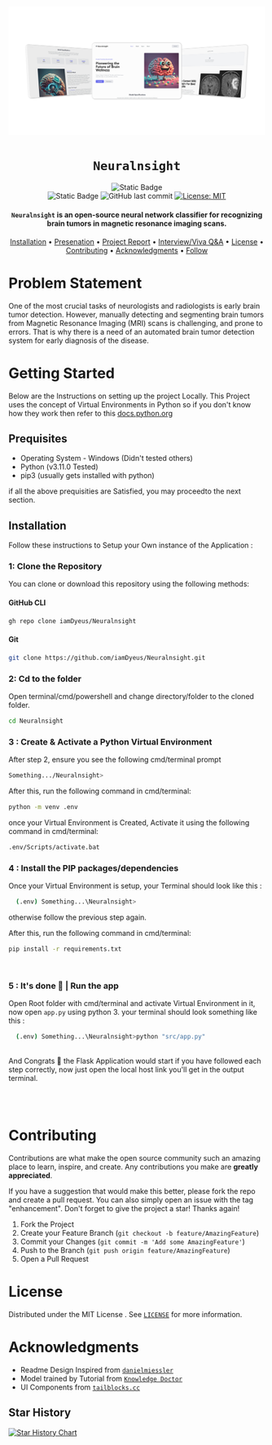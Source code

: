<div align="center">

<img src="./images/readme_banner.png" alt="BANNER"/>

# `Neuralnsight`

![Static Badge](https://img.shields.io/badge/mission-brain_tumor_detection-purple)
<br />
![Static Badge](https://img.shields.io/badge/Language-Python-red)
![GitHub last commit](https://img.shields.io/github/last-commit/iamDyeus/neuralnsight)
[![License: MIT](https://img.shields.io/badge/License-MIT-green.svg)](https://opensource.org/licenses/MIT)

<p class="align center">
<h4><code>Neuralnsight</code> is an open-source neural network classifier for recognizing brain tumors
in magnetic resonance imaging scans.</h4>
</p>

[Installation](#installation) •
[Presenation](src/docs/project-presentation.pdf) •
[Project Report](src/docs/project-report.pdf) •
[Interview/Viva Q&A](src/docs/viva-questions.md) •
[License](LICENSE) •
[Contributing](#contributing) •
[Acknowledgments](#acknowledgments) •
[Follow]("https://github.com/iamDyeus") 

</div>

# Problem Statement
One of the most crucial tasks of neurologists and radiologists is early brain tumor detection. 
However, manually detecting and segmenting brain tumors from 
Magnetic Resonance Imaging (MRI) scans is challenging, and prone to errors. 
That is why there is a need of an automated brain tumor detection system for early diagnosis of the disease.

# Getting Started 
Below are the Instructions on setting up the project Locally. This Project uses the concept of Virtual Environments in Python so if you don't know how they work then refer to this [docs.python.org](https://docs.python.org/3/tutorial/venv.html)

## Prequisites
- Operating System - Windows (Didn't tested others)
- Python (v3.11.0 Tested)
- pip3 (usually gets installed with python)

if all the above prequisities are Satisfied, you may proceedto the next section.

## Installation
Follow these instructions to Setup your Own instance of the Application :

### 1: Clone the Repository

You can clone or download this repository using the following methods:

#### GitHub CLI

```sh
gh repo clone iamDyeus/Neuralnsight
```

#### Git

```sh
git clone https://github.com/iamDyeus/Neuralnsight.git
```

### 2: Cd to the folder
Open terminal/cmd/powershell and change directory/folder to the cloned folder.
```sh
cd Neuralnsight
```

### 3 : Create & Activate a Python Virtual Environment
After step 2, ensure you see the following cmd/terminal prompt

```sh
Something.../Neuralnsight>
```

After this, run the following command in cmd/terminal:
```sh
python -m venv .env
```

once your Virtual Environment is Created, Activate it using the following command in cmd/terminal:
```sh
.env/Scripts/activate.bat
```

### 4 : Install the PIP packages/dependencies
Once your Virtual Environment is setup, your Terminal should look like this :
```sh
  (.env) Something...\Neuralnsight>
```
otherwise follow the previous step again.

After this, run the following command in cmd/terminal:

```sh
pip install -r requirements.txt
```

</br>

### 5 : It's done 🎉 | Run the app
Open Root folder with cmd/terminal and activate Virtual Environment in it, now open `app.py` using python 3.
your terminal should look something like this :
```bash
  (.env) Something...\Neuralnsight>python "src/app.py"
```
</br>
And Congrats 🎉 the Flask Application would start if you have followed each step correctly, now just open the local host link you'll get in the output terminal.

</br></br>

# Contributing

Contributions are what make the open source community such an amazing place to learn, inspire, and create. Any contributions you make are **greatly appreciated**.

If you have a suggestion that would make this better, please fork the repo and create a pull request. You can also simply open an issue with the tag "enhancement".
Don't forget to give the project a star! Thanks again!

1. Fork the Project
2. Create your Feature Branch (`git checkout -b feature/AmazingFeature`)
3. Commit your Changes (`git commit -m 'Add some AmazingFeature'`)
4. Push to the Branch (`git push origin feature/AmazingFeature`)
5. Open a Pull Request



# License
Distributed under the MIT License . See [`LICENSE`](LICENSE) for more information.


# Acknowledgments
- Readme Design Inspired from [`danielmiessler`](https://github.com/danielmiessler/fabric)
- Model trained by Tutorial from [`Knowledge Doctor`](https://www.youtube.com/watch?v=pp61TbhJOTg&pp=ygUma25vd2xlZGdlIGRvY3RvciBicmFpbiB0dW1vciBkZXRlY3Rpb24%3D)
- UI Components from [`tailblocks.cc`](https://tailblocks.cc)


## Star History
[![Star History Chart](https://api.star-history.com/svg?repos=iamDyeus/Neuralnsight&type=Date)](https://star-history.com/#iamDyeus/Neuralnsight&Date)


